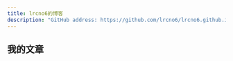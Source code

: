 ```yaml
---
title: lrcno6的博客
description: "GitHub address: https://github.com/lrcno6/lrcno6.github.io"
---
```


## 我的文章